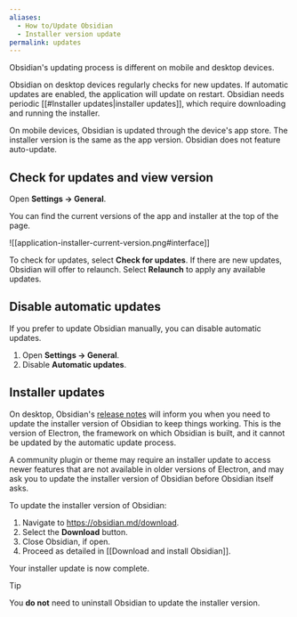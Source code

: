 ```yaml
---
aliases:
  - How to/Update Obsidian
  - Installer version update
permalink: updates
---
```


Obsidian's updating process is different on mobile and desktop devices.

Obsidian on desktop devices regularly checks for new updates. If automatic updates are enabled, the application will update on restart. Obsidian needs periodic [[#Installer updates|installer updates]], which require downloading and running the installer.

On mobile devices, Obsidian is updated through the device's app store. The installer version is the same as the app version. Obsidian does not feature auto-update.

## Check for updates and view version

Open **Settings → General**.

You can find the current versions of the app and installer at the top of the page.

![[application-installer-current-version.png#interface]]

To check for updates, select **Check for updates**. If there are new updates, Obsidian will offer to relaunch. Select **Relaunch** to apply any available updates.

## Disable automatic updates

If you prefer to update Obsidian manually, you can disable automatic updates.

1. Open **Settings → General**.
2. Disable **Automatic updates**.

## Installer updates

On desktop, Obsidian's [release notes](https://obsidian.md/changelog/) will inform you when you need to update the installer version of Obsidian to keep things working. This is the version of Electron, the framework on which Obsidian is built, and it cannot be updated by the automatic update process. 

A community plugin or theme may require an installer update to access newer features that are not available in older versions of Electron, and may ask you to update the installer version of Obsidian before Obsidian itself asks.

To update the installer version of Obsidian:

1. Navigate to https://obsidian.md/download.
2. Select the **Download** button.
3. Close Obsidian, if open.
4. Proceed as detailed in [[Download and install Obsidian]].

Your installer update is now complete.

> [!tip] 
> You **do not** need to uninstall Obsidian to update the installer version.

